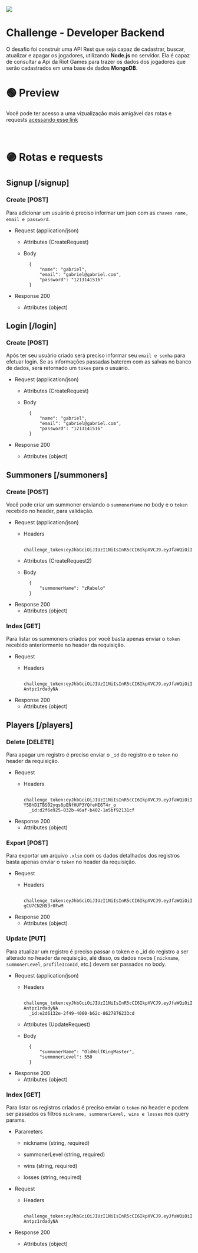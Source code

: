 <img src='https://devmagic.com.br/wp-content/uploads/2020/07/logo_footer.png'>

# Challenge - Developer Backend

O desafio foi construir uma API Rest que seja capaz de cadastrar, buscar, atualizar e apagar os jogadores, utilizando **Node.js** no servidor.
Ela é capaz de consultar a Api da Riot Games para trazer os dados dos jogadores que serão cadastrados em uma base de dados **MongoDB**.


# 🟢 Preview

Você pode ter acesso a uma vizualização mais amigável das rotas e requests <a href='https://leandrolid.github.io/backend-challenge'>acessando esse link</a>
<br>
<br>
<br>

# 🟣 Rotas e requests

## Signup [/signup]

### Create [POST]
Para adicionar um usuário é preciso informar um json com as ``chaves name, email e password``.

+ Request (application/json)

    + Attributes (CreateRequest)


    + Body

            {
                "name": "gabriel",
                "email": "gabriel@gabriel.com",
                "password": "1213141516"
            }


+ Response 200 
    + Attributes (object)






## Login [/login]

### Create [POST]
Após ter seu usuário criado será preciso informar seu ``email e senha`` para efetuar login.
Se as informações passadas baterem com as salvas no banco de dados, será retornado um ``token`` para o usuário.

+ Request (application/json)

    + Attributes (CreateRequest)


    + Body

            {
                "name": "gabriel",
                "email": "gabriel@gabriel.com",
                "password": "1213141516"
            }


+ Response 200 
    + Attributes (object)







## Summoners [/summoners]

### Create [POST]
Você pode criar um summoner enviando o ``summonerName`` no body e o ``token`` recebido no header, para validação.

+ Request (application/json)
    + Headers

            challenge_token:eyJhbGciOiJIUzI1NiIsInR5cCI6IkpXVCJ9.eyJfaWQiOiIzYzgyMDk4Mi1iNzkxLTQ5MDctYjkwMC1lN2FkMThlMzE1ODYiLCJpYXQiOjE2MjM3MDQ0MTgsImV4cCI6MTYyMzc5MDgxOH0.0FrqZG82D5zYdSYU0Vb5m59PI1qWh6_ZtEyxa946EE8


    + Attributes (CreateRequest2)


    + Body

            {
                "summonerName": "zRabelo"
            }


+ Response 200 
    + Attributes (object)



### Index [GET]
Para listar os summoners criados por você basta apenas enviar o ``token`` recebido anteriormente no header da requisição.

+ Request 
    + Headers

            challenge_token:eyJhbGciOiJIUzI1NiIsInR5cCI6IkpXVCJ9.eyJfaWQiOiIzYzgyMDk4Mi1iNzkxLTQ5MDctYjkwMC1lN2FkMThlMzE1ODYiLCJpYXQiOjE2MjQ0ODI0MTgsImV4cCI6MTYyNDU2ODgxOH0.dKF2Hus4LptMx5OPFX3m5XlJCS_n8-Antpz1rdadyNA





+ Response 200 
    + Attributes (object)




## Players [/players]

### Delete [DELETE]
Para apagar um registro é preciso enviar o ``_id`` do registro e o ``token`` no header da requisição.

+ Request 
    + Headers

            challenge_token:eyJhbGciOiJIUzI1NiIsInR5cCI6IkpXVCJ9.eyJfaWQiOiIzYzgyMDk4Mi1iNzkxLTQ5MDctYjkwMC1lN2FkMThlMzE1ODYiLCJpYXQiOjE2MjM3MTU1OTEsImV4cCI6MTYyMzgwMTk5MX0.gcHZRkW-Y5BhD1TBS02yqs6pENfHUP3YQfeHE6T4r_o
            _id:d2f6e925-032b-46af-b402-1e5bf92131cf





+ Response 200 
    + Attributes (object)



### Export [POST]
Para exportar um arquivo ``.xlsx`` com os dados detalhados dos registros basta apenas enviar o ``token`` no header da requisição.

+ Request 
    + Headers

            challenge_token:eyJhbGciOiJIUzI1NiIsInR5cCI6IkpXVCJ9.eyJfaWQiOiIzYzgyMDk4Mi1iNzkxLTQ5MDctYjkwMC1lN2FkMThlMzE1ODYiLCJpYXQiOjE2MjQ0NzY4ODUsImV4cCI6MTYyNDU2MzI4NX0.vuzPn0Rgb0NhBmPOXuM9bimGAxl-gCU7CN2H93r0FwM





+ Response 200 
    + Attributes (object)



### Update [PUT]
Para atualizar um registro é preciso passar o token e o _id do registro a ser alterado no header da requisição, alé disso, os dados novos ( ``nickname``, ``summonerLevel``, ``profileIconId``, etc.) devem ser passados no body.

+ Request (application/json)
    + Headers

            challenge_token:eyJhbGciOiJIUzI1NiIsInR5cCI6IkpXVCJ9.eyJfaWQiOiIzYzgyMDk4Mi1iNzkxLTQ5MDctYjkwMC1lN2FkMThlMzE1ODYiLCJpYXQiOjE2MjQ0ODI0MTgsImV4cCI6MTYyNDU2ODgxOH0.dKF2Hus4LptMx5OPFX3m5XlJCS_n8-Antpz1rdadyNA
            _id:e2d6132e-2f49-4060-b62c-8627876233cd


    + Attributes (UpdateRequest)


    + Body

            {
                "summonerName": "OldWolfKingMaster",
                "summonerLevel": 550
            }


+ Response 200 
    + Attributes (object)




### Index [GET]
Para listar os registros criados é preciso enviar o ``token`` no header e podem ser passados os filtros ``nickname, summonerLevel, wins e losses`` nos query params.
+ Parameters
    + nickname (string, required)

    + summonerLevel (string, required)

    + wins (string, required)

    + losses (string, required)


+ Request 
    + Headers

            challenge_token:eyJhbGciOiJIUzI1NiIsInR5cCI6IkpXVCJ9.eyJfaWQiOiIzYzgyMDk4Mi1iNzkxLTQ5MDctYjkwMC1lN2FkMThlMzE1ODYiLCJpYXQiOjE2MjQ0ODI0MTgsImV4cCI6MTYyNDU2ODgxOH0.dKF2Hus4LptMx5OPFX3m5XlJCS_n8-Antpz1rdadyNA





+ Response 200 
    + Attributes (object)





